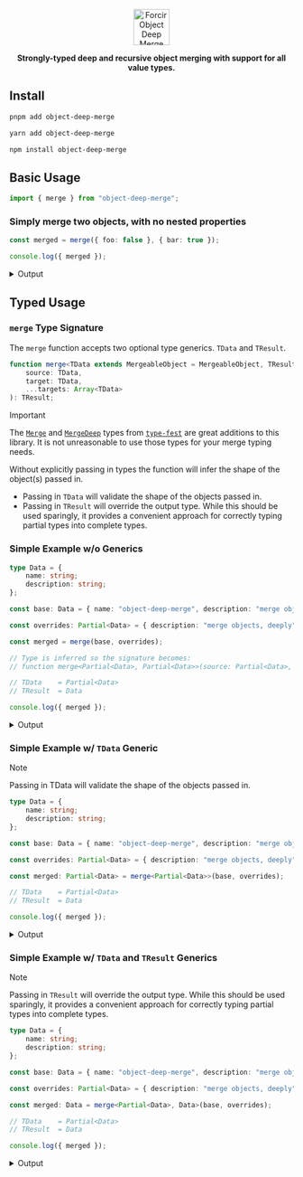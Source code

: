 <p align="center"></p>
<div align="center">
    <picture>
        <source media="(prefers-color-scheme: dark)" srcset="https://cdn.forcir.com/oss/forcir-object-deep-merge/assets/images/logos/dark.png" height="64">
        <source media="(prefers-color-scheme: light)" srcset="https://cdn.forcir.com/oss/forcir-object-deep-merge/assets/images/logos/light.png" height="64">
        <img alt="Forcir Object Deep Merge Logo" src="https://cdn.forcir.com/oss/forcir-object-deep-merge/assets/images/logos/light.png" height="64">
    </picture>
</div>
<p align="center"><strong>Strongly-typed deep and recursive object merging with support for all value types.</strong></p>
<p align="center"></p>

## Install

```bash
pnpm add object-deep-merge
```

```bash
yarn add object-deep-merge
```

```bash
npm install object-deep-merge
```

## Basic Usage

```ts
import { merge } from "object-deep-merge";
```

### Simply merge two objects, with no nested properties

```ts
const merged = merge({ foo: false }, { bar: true });

console.log({ merged });
```

<details><summary>Output</summary>

```json
{
    "merged": {
        "foo": false,
        "bar": true
    }
}
```

</details>

## Typed Usage

### `merge` Type Signature

The `merge` function accepts two optional type generics. `TData` and `TResult`.

```ts
function merge<TData extends MergeableObject = MergeableObject, TResult extends MergeableObject = TData>(
    source: TData,
    target: TData,
    ...targets: Array<TData>
): TResult;
```

> [!IMPORTANT]  
> The [`Merge`](https://github.com/sindresorhus/type-fest/blob/main/source/merge.d.ts) and [`MergeDeep`](https://github.com/sindresorhus/type-fest/blob/main/source/merge-deep.d.ts) types from [`type-fest`](https://github.com/sindresorhus/type-fest) are great additions to this library. It is not unreasonable to use those types for your merge typing needs.

Without explicitly passing in types the function will infer the shape of the object(s) passed in.

-   Passing in `TData` will validate the shape of the objects passed in.
-   Passing in `TResult` will override the output type. While this should be used sparingly, it provides a convenient approach for correctly typing partial types into complete types.

### Simple Example w/o Generics

```ts
type Data = {
    name: string;
    description: string;
};

const base: Data = { name: "object-deep-merge", description: "merge objects" };

const overrides: Partial<Data> = { description: "merge objects, deeply" };

const merged = merge(base, overrides);

// Type is inferred so the signature becomes:
// function merge<Partial<Data>, Partial<Data>>(source: Partial<Data>, target: Partial<Data>, ...targets: Partial<Data>[]): Partial<Data>

// TData    = Partial<Data>
// TResult  = Data

console.log({ merged });
```

<details><summary>Output</summary>

```json
{
    "merged": {
        "name": "object-deep-merge",
        "description": "merge objects, deeply"
    }
}
```

</details>

### Simple Example w/ `TData` Generic

> [!NOTE]
> Passing in TData will validate the shape of the objects passed in.

```ts
type Data = {
    name: string;
    description: string;
};

const base: Data = { name: "object-deep-merge", description: "merge objects" };

const overrides: Partial<Data> = { description: "merge objects, deeply" };

const merged: Partial<Data> = merge<Partial<Data>>(base, overrides);

// TData    = Partial<Data>
// TResult  = Data

console.log({ merged });
```

<details><summary>Output</summary>

```json
{
    "merged": {
        "name": "object-deep-merge",
        "description": "merge objects, deeply"
    }
}
```

</details>

### Simple Example w/ `TData` and `TResult` Generics

> [!NOTE]
> Passing in `TResult` will override the output type. While this should be used sparingly, it provides a convenient approach for correctly typing partial types into complete types.

```ts
type Data = {
    name: string;
    description: string;
};

const base: Data = { name: "object-deep-merge", description: "merge objects" };

const overrides: Partial<Data> = { description: "merge objects, deeply" };

const merged: Data = merge<Partial<Data>, Data>(base, overrides);

// TData    = Partial<Data>
// TResult  = Data

console.log({ merged });
```

<details><summary>Output</summary>

```json
{
    "merged": {
        "name": "object-deep-merge",
        "description": "merge objects, deeply"
    }
}
```

</details>
